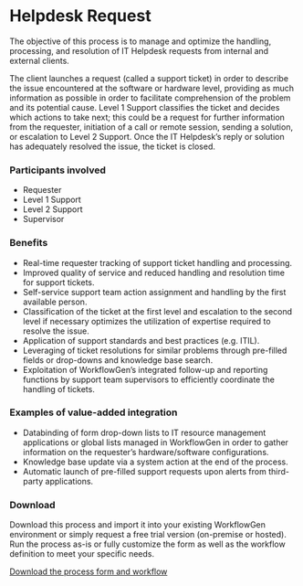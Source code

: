 # Helpdesk Request

The objective of this process is to manage and optimize the handling, processing, and resolution of IT Helpdesk requests from internal and external clients.

The client launches a request \(called a support ticket\) in order to describe the issue encountered at the software or hardware level, providing as much information as possible in order to facilitate comprehension of the problem and its potential cause. Level 1 Support classifies the ticket and decides which actions to take next; this could be a request for further information from the requester, initiation of a call or remote session, sending a solution, or escalation to Level 2 Support. Once the IT Helpdesk’s reply or solution has adequately resolved the issue, the ticket is closed.

### Participants involved

* Requester
* Level 1 Support
* Level 2 Support
* Supervisor

### Benefits

* Real-time requester tracking of support ticket handling and processing.
* Improved quality of service and reduced handling and resolution time for support tickets.
* Self-service support team action assignment and handling by the first available person.
* Classification of the ticket at the first level and escalation to the second level if necessary optimizes the utilization of expertise required to resolve the issue.
* Application of support standards and best practices \(e.g. ITIL\).
* Leveraging of ticket resolutions for similar problems through pre-filled fields or drop-downs and knowledge base search.
* Exploitation of WorkflowGen’s integrated follow-up and reporting functions by support team supervisors to efficiently coordinate the handling of tickets.

### Examples of value-added integration

* Databinding of form drop-down lists to IT resource management applications or global lists managed in WorkflowGen in order to gather information on the requester’s hardware\/software configurations.
* Knowledge base update via a system action at the end of the process.
* Automatic launch of pre-filled support requests upon alerts from third-party applications.

### Download

Download this process and import it into your existing WorkflowGen environment or simply request a free trial version \(on-premise or hosted\). Run the process as-is or fully customize the form as well as the workflow definition to meet your specific needs.

[Download the process form and workflow](https://www.workflowgen.com/wp-content/uploads/2016/03/HELPDESKv1.xml_.zip)

